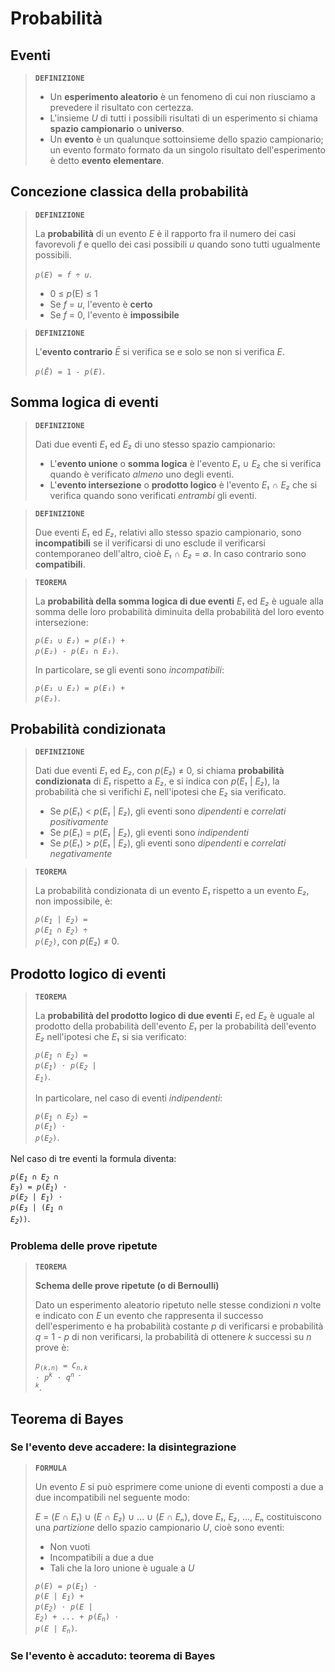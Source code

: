 # Probabilità

## Eventi

> **`DEFINIZIONE`**
> 
> - Un **esperimento aleatorio** è un fenomeno di cui non riusciamo a prevedere il risultato con certezza.
> - L'insieme *U* di tutti i possibili risultati di un esperimento si chiama **spazio campionario** o **universo**.
> - Un **evento** è un qualunque sottoinsieme dello spazio campionario; un evento formato formato da un singolo risultato dell'esperimento è detto **evento elementare**.

## Concezione classica della probabilità

> **`DEFINIZIONE`**
> 
> La **probabilità** di un evento *E* è il rapporto fra il numero dei casi favorevoli *f* e quello dei casi possibili *u* quando sono tutti ugualmente possibili.
> 
> <code><i>p</i>(<i>E</i>) = <i>f</i> &divide; <i>u</i></code>.
> 
> - 0 &le; *p*(E) &le; 1
> - Se *f* = *u*, l'evento è **certo**
> - Se *f* = 0, l'evento è **impossibile**

> **`DEFINIZIONE`**
> 
> L'**evento contrario** *Ē* si verifica se e solo se non si verifica *E*.
> 
> <code><i>p</i>(<i>Ē</i>) = 1 - <i>p</i>(<i>E</i>)</code>.

## Somma logica di eventi

> **`DEFINIZIONE`**
> 
> Dati due eventi *E₁* ed *E₂* di uno stesso spazio campionario:
> - L'**evento unione** o **somma logica** è l'evento *E₁* &cup; *E₂* che si verifica quando è verificato *almeno* uno degli eventi.
> - L'**evento intersezione** o **prodotto logico** è l'evento *E₁* &cap; *E₂* che si verifica quando sono verificati *entrambi* gli eventi.

> **`DEFINIZIONE`**
> 
> Due eventi *E₁* ed *E₂*, relativi allo stesso spazio campionario, sono **incompatibili** se il verificarsi di uno esclude il verificarsi contemporaneo dell'altro, cioè *E₁* ∩ *E₂* = &empty;. In caso contrario sono **compatibili**.

> **`TEOREMA`**
> 
> La **probabilità della somma logica di due eventi** *E₁* ed *E₂* è uguale alla somma delle loro probabilità diminuita della probabilità del loro evento intersezione:
> 
> <code><i>p</i>(<i>E₁</i> &cup; <i>E₂</i>) = <i>p</i>(<i>E₁</i>) + <i>p</i>(<i>E₂</i>) - <i>p</i>(<i>E₁</i> &cap; <i>E₂</i>)</code>.
> 
> In particolare, se gli eventi sono *incompatibili*:
> 
> <code><i>p</i>(<i>E₁</i> &cup; <i>E₂</i>) = <i>p</i>(<i>E₁</i>) + <i>p</i>(<i>E₂</i>)</code>.

## Probabilità condizionata

> **`DEFINIZIONE`**
> 
> Dati due eventi *E₁* ed *E₂*, con *p*(*E₂*) &ne; 0, si chiama **probabilità condizionata** di *E₁* rispetto a *E₂*, e si indica con *p*(*E₁* \| *E₂*), la probabilità che si verifichi *E₁* nell'ipotesi che *E₂* sia verificato.
> 
> - Se *p*(*E₁*) < *p*(*E₁* \| *E₂*), gli eventi sono *dipendenti* e *correlati positivamente*
> - Se *p*(*E₁*) = *p*(*E₁* \| *E₂*), gli eventi sono *indipendenti*
> - Se *p*(*E₁*) > *p*(*E₁* \| *E₂*), gli eventi sono *dipendenti* e *correlati negativamente*

> **`TEOREMA`**
> 
> La probabilità condizionata di un evento *E₁* rispetto a un evento *E₂*, non impossibile, è:
> 
> <code><i>p</i>(<i>E<sub>1</sub></i> | <i>E<sub>2</sub></i>) = <i>p</i>(<i>E<sub>1</sub></i> &cap; <i>E<sub>2</sub></i>) &divide; <i>p</i>(<i>E<sub>2</sub></i>)</code>, con *p*(*E₂*) &ne; 0.

## Prodotto logico di eventi

> **`TEOREMA`**
> 
> La **probabilità del prodotto logico di due eventi** *E₁* ed *E₂* è uguale al prodotto della probabilità dell'evento *E₁* per la probabilità dell'evento *E₂* nell'ipotesi che *E₁* si sia verificato:
> 
> <code><i>p</i>(<i>E<sub>1</sub></i> &cap; <i>E<sub>2</sub></i>) = <i>p</i>(<i>E<sub>1</sub></i>) &sdot; <i>p</i>(<i>E<sub>2</sub></i> | <i>E<sub>1</sub></i>)</code>.
> 
> In particolare, nel caso di eventi *indipendenti*:
> 
> <code><i>p</i>(<i>E<sub>1</sub></i> &cap; <i>E<sub>2</sub></i>) = <i>p</i>(<i>E<sub>1</sub></i>) &sdot; <i>p</i>(<i>E<sub>2</sub></i>)</code>.

Nel caso di tre eventi la formula diventa:

<code><i>p</i>(<i>E<sub>1</sub></i> &cap; <i>E<sub>2</sub></i> &cap; <i>E<sub>3</sub></i>) = <i>p</i>(<i>E<sub>1</sub></i>) &sdot; <i>p</i>(<i>E<sub>2</sub></i> | <i>E<sub>1</sub></i>) &sdot; <i>p</i>(<i>E<sub>3</sub></i> | (<i>E<sub>1</sub></i> &cap; <i>E<sub>2</sub></i>))</code>.

### Problema delle prove ripetute

> **`TEOREMA`**
> 
> **Schema delle prove ripetute (o di Bernoulli)**
> 
> Dato un esperimento aleatorio ripetuto nelle stesse condizioni *n* volte e indicato con *E* un evento che rappresenta il successo dell'esperimento e ha probabilità costante *p* di verificarsi e probabilità *q* = 1 - *p* di non verificarsi, la probabilità di ottenere *k* successi su *n* prove è:
> 
> <code><i>p</i><sub>(<i>k</i>,<i>n</i>)</sub> = <i>C<sub>n,k</sub></i> &sdot; <i>p<sup><i>k</i></sup></i> &sdot; <i>q<sup><i>n - k</i></sup></i></code>.

## Teorema di Bayes

### Se l'evento deve accadere: la disintegrazione

> **`FORMULA`**
> 
> Un evento *E* si può esprimere come unione di eventi composti a due a due incompatibili nel seguente modo:
> 
> *E* = (*E* &cap; *E₁*) &cup; (*E* &cap; *E₂*) &cup; ... &cup; (*E* &cap; *Eₙ*), dove *E₁*, *E₂*, ..., *Eₙ* costituiscono una *partizione* dello spazio campionario *U*, cioè sono eventi:
> - Non vuoti
> - Incompatibili a due a due
> - Tali che la loro unione è uguale a *U*
> 
> <code><i>p</i>(<i>E</i>)</sub> = <i>p</i>(<i>E<sub>1</sub></i>) &sdot; <i>p</i>(<i>E</i> | <i>E<sub>1</sub></i>) + <i>p</i>(<i>E<sub>2</sub></i>) &sdot; <i>p</i>(<i>E</i> | <i>E<sub>2</sub></i>) + ... + <i>p</i>(<i>E<sub>n</sub></i>) &sdot; <i>p</i>(<i>E</i> | <i>E<sub>n</sub></i>)</code>.

### Se l'evento è accaduto: teorema di Bayes
